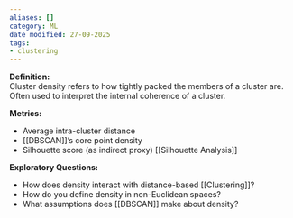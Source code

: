 ```yaml
---
aliases: []
category: ML
date modified: 27-09-2025
tags:
- clustering
---
```

**Definition:**  
Cluster density refers to how tightly packed the members of a cluster are. Often used to interpret the internal coherence of a cluster.

**Metrics:**
- Average intra-cluster distance
- [[DBSCAN]]’s core point density
- Silhouette score (as indirect proxy) [[Silhouette Analysis]]

**Exploratory Questions:**
- How does density interact with distance-based [[Clustering]]?
- How do you define density in non-Euclidean spaces?
- What assumptions does [[DBSCAN]] make about density?